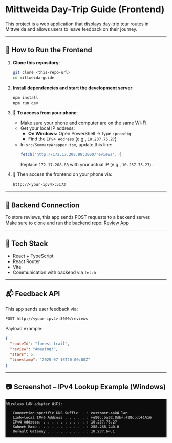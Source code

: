 # Mittweida Day-Trip Guide (Frontend)

This project is a web application that displays day-trip tour routes in Mittweida and allows users to leave feedback on their journey.

---

## 🚀 How to Run the Frontend

1. **Clone this repository**:
   ```bash
   git clone <this-repo-url>
   cd mittweida-guide
   ```

2. **Install dependencies and start the development server**:
   ```bash
   npm install
   npm run dev
   ```

3. 📱 **To access from your phone**:

    - Make sure your phone and computer are on the same Wi-Fi.
    - Get your local IP address:
        - **On Windows:** Open PowerShell → type `ipconfig`
        - Find the `IPv4 Address` (e.g., `10.237.75.27`)
    - In `src/SummaryWrapper.tsx`, update this line:
      ```ts
      fetch('http://172.17.208.88:3000/reviews', {
      ```
      Replace `172.17.208.88` with your actual IP (e.g., `10.237.75.27`).

4. 🔗 Then access the frontend on your phone via:
   ```
   http://<your-ipv4>:5173
   ```

---

## 🔁 Backend Connection

To store reviews, this app sends POST requests to a backend server.  
Make sure to clone and run the backend repo: [Review App]([https://github.com/your-username/review-app](https://github.com/DaniyarKz0205/mittweida-backend))

---

## 🧠 Tech Stack

- React + TypeScript
- React Router
- Vite
- Communication with backend via `fetch`

---

## 📬 Feedback API

This app sends user feedback via:
```
POST http://<your-ipv4>:3000/reviews
```

Payload example:
```json
{
  "routeId": "forest-trail",
  "review": "Amazing!",
  "stars": 5,
  "timestamp": "2025-07-16T20:00:00Z"
}
```

---

## 📷 Screenshot – IPv4 Lookup Example (Windows)

![IPv4 Address Example](./public/ipconfig.png)
